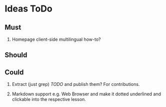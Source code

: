 # Ideas ToDo

## Must

1. Homepage client-side multilingual how-to?

## Should

## Could

1. Extract (just grep) _TODO_ and publish them? For contributions.

1. Markdown support e.g. <term>Web Browser</term> and make it dotted underlined and clickable into the respective lesson.
